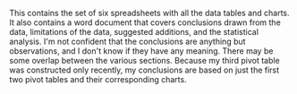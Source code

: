 This contains the set of six spreadsheets with all the data tables and charts. It also contains a word document that covers conclusions drawn from the data, limitations of the data, suggested additions, and the 
statistical analysis. I'm not confident that the conclusions are anything but observations, and I don't know if they have any meaning. There may be some overlap between the various sections. Because my third pivot
table was constructed only recently, my conclusions are based on just the first two pivot tables and their corresponding charts.
